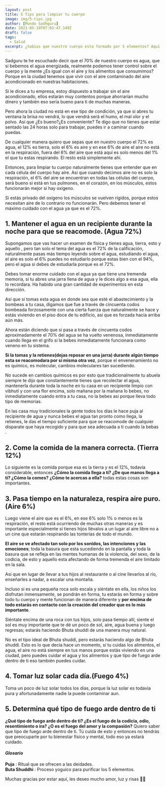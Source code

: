 ```yaml
---
layout: post
title: 5 Tips para limpiar tu cuerpo
image: img/5-tips.jpg
author: [Mundo Sadhguru]
date: 2021-05-19T07:03:47.149Z
draft: false
tags:
  - Salud
excerpt: ¿Sabias que nuestro cuerpo esta formado por 5 elementos? Aquí te damos algunos consejos para limpiar estos elementos dentro de nosotros.
---
```


Sadguru te he escuchado decir que el 70% de nuestro cuerpo es agua, que si bebemos el agua energizada, realmente podemos tener control sobre el cuerpo y la mente ¿Es igual con el aire y los alimentos que consumimos? Porque en la ciudad tenemos que vivir con el aire contaminado del aire acondicionado en nuestras habitaciones.

Si le dices a tu empresa, estoy dispuesto a trabajar sin el aire acondicionado, ellos estarán muy contentos porque ahorrarían mucho dinero y también eso sería bueno para ti de muchas maneras.

Pero ahora la ciudad no está en ese tipo de condición, ya que si abres tu ventana la brisa no vendrá, lo que vendrá será el humo, el mal olor y el polvo. Así que ¿Es bueno?¿Es conveniente? Te digo que no tienes que estar sentado las 24 horas solo para trabajar, puedes ir a caminar cuando puedas.

De cualquier manera quiero que sepas que en nuestro cuerpo el 72% es agua, el 12% es tierra, solo el 6% es aire y en ese 6% de aire el aire no está en la respiración, fuera del 6% del aire que está aquí es solo menos del 1% el que tu estas respirando. El resto está simplemente ahí.

Entonces, para limpiar tu cuerpo naturalmente tienes que entender que en cada célula del cuerpo hay aire. Así que cuando decimos aire no es solo la respiración, el 6% del aire se encuentran en todas las células del cuerpo, será bueno si está en tus pulmones, en el corazón, en los músculos, estos funcionarán mejor si hay oxígeno.

Si estás privado del oxígeno los músculos se vuelven rígidos, porque estos necesitan aire de lo contrario no funcionarán. Pero debemos tener el máximo cuidado con el agua ya que es el 72%.

## 1. Mantener el agua en un recipiente durante la noche para que se reacomode. (Agua 72%)
Supongamos que vas hacer un examen de física y tienes agua, tierra, esto y aquello , pero tan solo el tema del agua es el 72% de la calificación, naturalmente pasas más tiempo leyendo sobre el agua, estudiando el agua, el aire es solo el 6% puedes no estudiarlo porque estas bien con el 94%, pero el agua si debes de estudiarla porque es el 72%.

Debes tomar enorme cuidado con el agua ya que tiene una tremenda memoria, si tu abres una jarra llena de agua y le dices algo a esa agua, ella lo recordara. Ha habido una gran cantidad de experimentos en esta dirección.

Así que si tomas esta agua en donde sea que esté el abastecimiento y la bombeas a tu casa, digamos que fue a través de cincuenta codos bombeada forzosamente con una cierta fuerza que naturalmente se hace y estás viviendo en el piso doce de tu edificio, así que es forzada hacia arriba aún más.

Ahora están diciendo que si pasa a través de cincuenta codos aproximadamente el 70% del agua se ha vuelto venenosa, inmediatamente cuando llega en el grifo si la bebes inmediatamente funcionara como veneno en tu sistema.

**Si la tomas y la retienes(dejas reposar en una jarra) durante algún tiempo esta se reacomodara por sí misma otra vez**, porque el envenenamiento no es químico, es molecular, cambios moleculares tan sucediendo.

No sucede en cambios químicos es por esto que tradicionalmente tu abuela siempre te dijo que constantemente tienes que recolectar el agua, mantenerla durante toda la noche en tu casa en un recipiente limpio con vibhuti y con una flor encima, solo mañana por la mañana lo bebes, no inmediatamente cuando entra a tu casa, no la bebes asi porque lleva todo tipo de memorias.

En las casa muy tradicionales la gente todos los días le hace puja al recipiente de agua y nunca bebes el agua tan pronto como llega, la retienes, le das el tiempo suficiente para que se reacomode de cualquier disparate que haya recogido y para que sea adecuada a ti cuando la bebas .

## 2. Come la comida de la manera correcta. (Tierra 12%)
Lo siguiente es la comida porque esa es la tierra y es el 12%, todavía considerable, entonces **¿Cómo la comida llega a ti? ¿De que manos llega a ti? ¿Cómo la comes? ¿Cómo te acercas a ella?** todas estas cosas son importantes.

## 3. Pasa tiempo en la naturaleza, respira aire puro. (Aire 6%)
Luego viene el aire que es el 6%, en ese 6% solo 1% o menos es la respiración, el resto está ocurriendo de muchas otras maneras y es importante especialmente si tienes hijos llévalos a un lugar al aire libre no a un cine que estarán respirando las tonterías de todo el mundo.

**El aire se ve afectado tan solo por los sonidos, las intenciones y las emociones**; toda la basura que esta sucediendo en la pantalla y toda la basura que se refleja en las mentes humanas de la violencia, del sexo, de la codicia, de esto y aquello esta afectando de forma tremenda el aire limitado en la sala.

Así que en lugar de llevar a tus hijos al restaurante o al cine llevarlos al río, enseñarles a nadar, a escalar una montaña. 

Incluso si es una pequeña roca solo escala y siéntate en ella, los niños los disfrutan inmensamente, se pondrán en forma, tu estarás en forma y sobre todo tu cuerpo y mente funcionan de manera diferente y **por encima de todo estarás en contacto con la creación del creador que es lo más importante**.

Siéntate encima de una roca con tus hijos, solo pasa tiempo allí, siente el sol es muy importante que te dé un poco de sol, aire, agua buena y luego regresas; estarás haciendo Bhuta shuddi de una manera muy natural.

No es el tipo ideal de Bhuta shuddi, pero estarás haciendo algo de Bhuta shuddi. Esto es lo que decía hace un momento, si tu cuidas los alimentos, el agua, el aire no está siempre en tus manos porque estás viviendo en una ciudad, pero puedes cuidar el agua y los alimentos y que tipo de fuego arde dentro de ti eso también puedes cuidar.

## 4. Tomar luz solar cada día.(Fuego 4%)
Toma un poco de luz solar todos los días, porque la luz solar es todavía pura y afortunadamente nadie la puede contaminar aun.

## 5. Determina qué tipo de fuego arde dentro de ti
**¿Qué tipo de fuego arde dentro de ti? ¿Es el fuego de la codicia, odio, resentimiento o ira? ¿O es el fuego del amor y la compasión?** Quiero saber que tipo de fuego arde dentro de ti.
Tú cuida de esto y entonces no tendrás que preocuparte por tu bienestar físico y mental, todo eso ya estará cuidado.

#### ***Glosario***

**Puja** : Ritual que se ofrecen a las deidades.  
**Buta Shuddhi** : Proceso yoguico para purificar los 5 elementos.

Muchas gracias por estar aquí, les deseo mucho amor, luz y risas 🙏🏻
